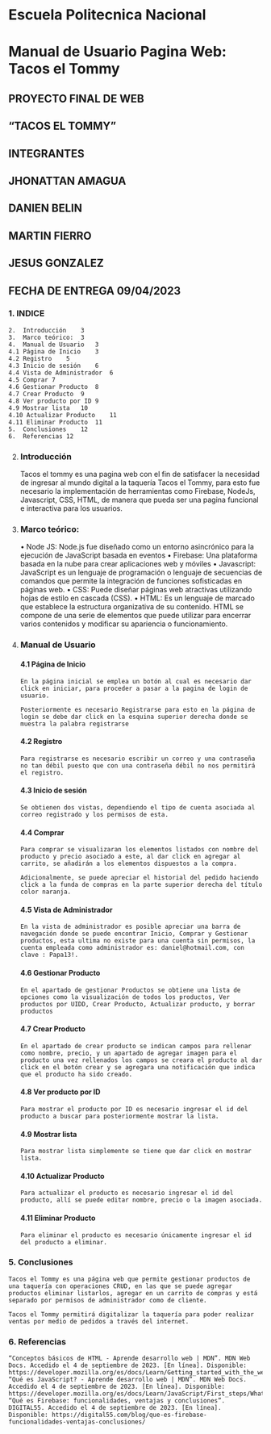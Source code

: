 # Escuela Politecnica Nacional
# Manual de Usuario Pagina Web: Tacos el Tommy

## PROYECTO FINAL DE WEB
## “TACOS EL TOMMY”
## INTEGRANTES
## JHONATTAN AMAGUA
## DANIEN BELIN
## MARTIN FIERRO
## JESUS GONZALEZ
## FECHA DE ENTREGA 09/04/2023
### 1.	INDICE
    2.	Introducción	3
    3.	Marco teórico:	3
    4.	Manual de Usuario	3
    4.1 Página de Inicio	3
    4.2 Registro	5
    4.3 Inicio de sesión	6
    4.4 Vista de Administrador	6
    4.5 Comprar	7
    4.6 Gestionar Producto	8
    4.7 Crear Producto	9
    4.8 Ver producto por ID	9
    4.9 Mostrar lista	10
    4.10 Actualizar Producto	11
    4.11 Eliminar Producto	11
    5.	Conclusiones	12
    6.	Referencias	12


2.	### Introducción
    Tacos el tommy es una pagina web con el fin de satisfacer la necesidad de ingresar al mundo digital a la taquería Tacos el Tommy, para esto fue necesario la implementación de herramientas como Firebase, NodeJs, Javascript, CSS, HTML, de manera que pueda ser una pagina funcional e interactiva para los usuarios.

3.	### Marco teórico:

    •	Node JS: Node.js fue diseñado como un entorno asincrónico para la ejecución de JavaScript basada en eventos
    •	Firebase: Una plataforma basada en la nube para crear aplicaciones web y móviles 
    •	Javascript: JavaScript es un lenguaje de programación o lenguaje de secuencias de comandos que permite la integración de funciones sofisticadas en páginas web.
    •	CSS: Puede diseñar páginas web atractivas utilizando hojas de estilo en cascada (CSS).
    •	HTML:  Es un lenguaje de marcado que establece la estructura organizativa de su contenido. HTML se compone de una serie de elementos que puede utilizar para encerrar varios contenidos y modificar su apariencia o funcionamiento.

4.	### Manual de Usuario
    #### 4.1 Página de Inicio
        En la página inicial se emplea un botón al cual es necesario dar click en iniciar, para proceder a pasar a la pagina de login de usuario.

        Posteriormente es necesario Registrarse para esto en la página de login se debe dar click en la esquina superior derecha donde se muestra la palabra registrarse
    #### 4.2 Registro
        Para registrarse es necesario escribir un correo y una contraseña no tan débil puesto que con una contraseña débil no nos permitirá el registro.
    #### 4.3 Inicio de sesión
        Se obtienen dos vistas, dependiendo el tipo de cuenta asociada al correo registrado y los permisos de esta.
    #### 4.4 Comprar
        Para comprar se visualizaran los elementos listados con nombre del producto y precio asociado a este, al dar click en agregar al carrito, se añadirán a los elementos dispuestos a la compra.

        Adicionalmente, se puede apreciar el historial del pedido haciendo click a la funda de compras en la parte superior derecha del título color naranja.
    #### 4.5 Vista de Administrador
        En la vista de administrador es posible apreciar una barra de navegación donde se puede encontrar Inicio, Comprar y Gestionar productos, esta ultima no existe para una cuenta sin permisos, la cuenta empleada como administrador es: daniel@hotmail.com, con clave : Papa13!.
    #### 4.6 Gestionar Producto
        En el apartado de gestionar Productos se obtiene una lista de opciones como la visualización de todos los productos, Ver productos por UIDD, Crear Producto, Actualizar producto, y borrar productos
    #### 4.7 Crear Producto
        En el apartado de crear producto se indican campos para rellenar como nombre, precio, y un apartado de agregar imagen para el producto una vez rellenados los campos se creara el producto al dar click en el botón crear y se agregara una notificación que indica que el producto ha sido creado.
    #### 4.8 Ver producto por ID
        Para mostrar el producto por ID es necesario ingresar el id del producto a buscar para posteriormente mostrar la lista.
    #### 4.9 Mostrar lista
        Para mostrar lista simplemente se tiene que dar click en mostrar lista.
    #### 4.10 Actualizar Producto
        Para actualizar el producto es necesario ingresar el id del producto, allí se puede editar nombre, precio o la imagen asociada.
    #### 4.11 Eliminar Producto
        Para eliminar el producto es necesario únicamente ingresar el id del producto a eliminar.
### 5.	Conclusiones 
    Tacos el Tommy es una página web que permite gestionar productos de una taquería con operaciones CRUD, en las que se puede agregar productos eliminar listarlos, agregar en un carrito de compras y está separado por permisos de administrador como de cliente. 

    Tacos el Tommy permitirá digitalizar la taquería para poder realizar ventas por medio de pedidos a través del internet.
### 6.	Referencias
    “Conceptos básicos de HTML - Aprende desarrollo web | MDN”. MDN Web Docs. Accedido el 4 de septiembre de 2023. [En línea]. Disponible: https://developer.mozilla.org/es/docs/Learn/Getting_started_with_the_web/HTML_basics
    “Qué es JavaScript? - Aprende desarrollo web | MDN”. MDN Web Docs. Accedido el 4 de septiembre de 2023. [En línea]. Disponible: https://developer.mozilla.org/es/docs/Learn/JavaScript/First_steps/What_is_JavaScript 
    “Qué es Firebase: funcionalidades, ventajas y conclusiones”. DIGITAL55. Accedido el 4 de septiembre de 2023. [En línea]. Disponible: https://digital55.com/blog/que-es-firebase-funcionalidades-ventajas-conclusiones/





    

